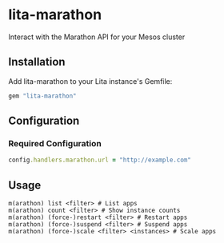 # lita-marathon

Interact with the Marathon API for your Mesos cluster

## Installation

Add lita-marathon to your Lita instance's Gemfile:

``` ruby
gem "lita-marathon"
```

## Configuration

### Required Configuration

``` ruby
config.handlers.marathon.url = "http://example.com"
```

## Usage

```
m(arathon) list <filter> # List apps
m(arathon) count <filter> # Show instance counts
m(arathon) (force-)restart <filter> # Restart apps
m(arathon) (force-)suspend <filter> # Suspend apps
m(arathon) (force-)scale <filter> <instances> # Scale apps
```
